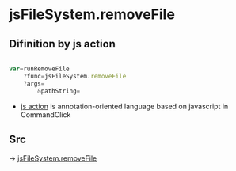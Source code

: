 # jsFileSystem.removeFile

## Difinition by js action

```js.js

var=runRemoveFile
	?func=jsFileSystem.removeFile
	?args=
		&pathString=
```

- [js action](#) is annotation-oriented language based on javascript in CommandClick

## Src

-> [jsFileSystem.removeFile](https://github.com/puutaro/CommandClick/blob/master/app/src/main/java/com/puutaro/commandclick/fragment_lib/terminal_fragment/js_interface/file/JsFileSystem.kt#L228)


